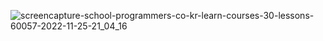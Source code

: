 ![screencapture-school-programmers-co-kr-learn-courses-30-lessons-60057-2022-11-25-21_04_16](https://user-images.githubusercontent.com/40799363/203982736-bd0191e7-6c0b-4c52-b5b6-3294cd0bb374.png)
